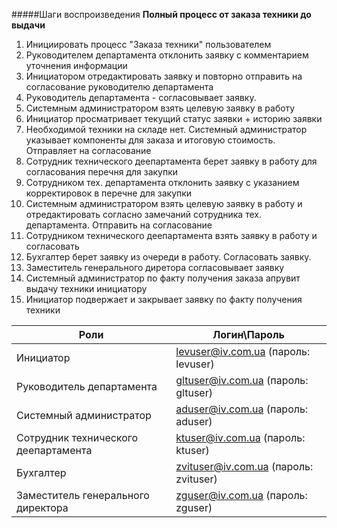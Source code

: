 #####Шаги воспроизведения
**Полный процесс от заказа техники до выдачи**
1. Инициировать процесс "Заказа техники" пользователем 
2. Руководителем департамента отклонить заявку с комментарием уточнения информации
3. Инициатором отредактировать заявку и повторно отправить на согласование руководителю департамента
4. Руководитель департамента - согласовывает заявку.
5. Системным администратором взять целевую заявку в работу
6. Инициатор просматривает текущий статус заявки + историю заявки
7. Необходимой техники на складе нет. Системный администратор указывает компоненты для заказа и итоговую стоимость. Отправляет на согласование
8. Сотрудник технического деепартамента берет заявку в работу для согласования перечня для закупки
9. Сотрудником тех. департамента отклонить заявку с указанием корректировок в перечне для закупки
10. Системным администратором взять целевую заявку в работу и отредактировать согласно замечаний сотрудника тех. департамента. Отправить на согласование
11. Сотрудником технического деепартамента взять заявку в работу и согласовать
12. Бухгалтер берет заявку из очереди в работу. Согласовать заявку.
13. Заместитель генерального диретора согласовывает заявку
14. Системный администратор по факту получения заказа апрувит выдачу техники инициатору
15. Инициатор подвержает и закрывает заявку по факту получения техники


| Роли | Логин\Пароль |
| --- | --- |
| Инициатор | levuser@iv.com.ua (пароль: levuser) |
| Руководитель департамента | gltuser@iv.com.ua (пароль: gltuser) |
| Системный администратор | aduser@iv.com.ua (пароль: aduser) |
| Сотрудник технического деепартамента | ktuser@iv.com.ua (пароль: ktuser) |
| Бухгалтер | zvituser@iv.com.ua (пароль: zvituser) |
| Заместитель генерального директора | zguser@iv.com.ua (пароль: zguser) |
